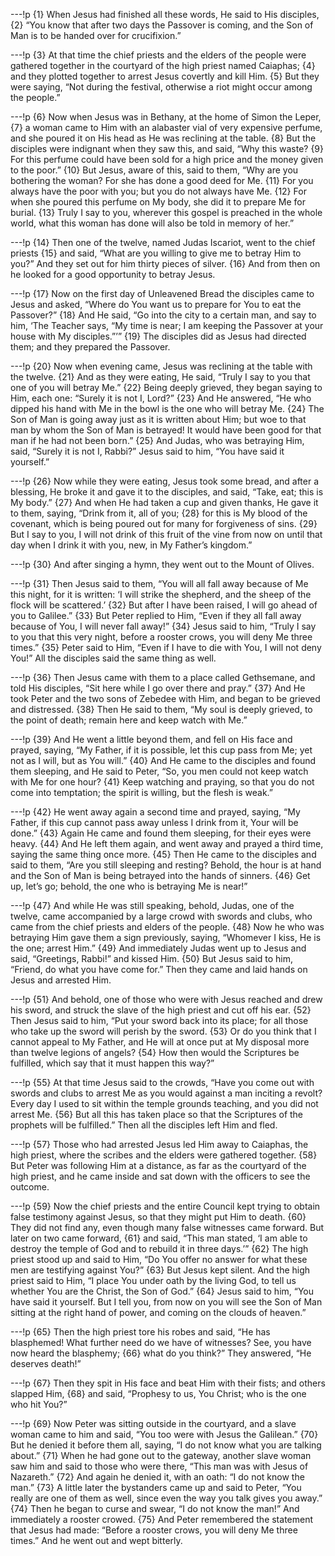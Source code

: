 ---!p
{1} When Jesus had finished all these words, He said to His disciples, {2} “You know that after two days the Passover is coming, and the Son of Man is to be handed over for crucifixion.”

---!p
{3} At that time the chief priests and the elders of the people were gathered together in the courtyard of the high priest named Caiaphas; {4} and they plotted together to arrest Jesus covertly and kill Him. {5} But they were saying, “Not during the festival, otherwise a riot might occur among the people.”

---!p
{6} Now when Jesus was in Bethany, at the home of Simon the Leper, {7} a woman came to Him with an alabaster vial of very expensive perfume, and she poured it on His head as He was reclining at the table. {8} But the disciples were indignant when they saw this, and said, “Why this waste? {9} For this perfume could have been sold for a high price and the money given to the poor.” {10} But Jesus, aware of this, said to them, “Why are you bothering the woman? For she has done a good deed for Me. {11} For you always have the poor with you; but you do not always have Me. {12} For when she poured this perfume on My body, she did it to prepare Me for burial. {13} Truly I say to you, wherever this gospel is preached in the whole world, what this woman has done will also be told in memory of her.”

---!p
{14} Then one of the twelve, named Judas Iscariot, went to the chief priests {15} and said, “What are you willing to give me to betray Him to you?” And they set out for him thirty pieces of silver. {16} And from then on he looked for a good opportunity to betray Jesus.

---!p
{17} Now on the first day of Unleavened Bread the disciples came to Jesus and asked, “Where do You want us to prepare for You to eat the Passover?” {18} And He said, “Go into the city to a certain man, and say to him, ‘The Teacher says, “My time is near; I am keeping the Passover at your house with My disciples.”’” {19} The disciples did as Jesus had directed them; and they prepared the Passover.

---!p
{20} Now when evening came, Jesus was reclining at the table with the twelve. {21} And as they were eating, He said, “Truly I say to you that one of you will betray Me.” {22} Being deeply grieved, they began saying to Him, each one: “Surely it is not I, Lord?” {23} And He answered, “He who dipped his hand with Me in the bowl is the one who will betray Me. {24} The Son of Man is going away just as it is written about Him; but woe to that man by whom the Son of Man is betrayed! It would have been good for that man if he had not been born.” {25} And Judas, who was betraying Him, said, “Surely it is not I, Rabbi?” Jesus said to him, “You have said it yourself.”

---!p
{26} Now while they were eating, Jesus took some bread, and after a blessing, He broke it and gave it to the disciples, and said, “Take, eat; this is My body.” {27} And when He had taken a cup and given thanks, He gave it to them, saying, “Drink from it, all of you; {28} for this is My blood of the covenant, which is being poured out for many for forgiveness of sins. {29} But I say to you, I will not drink of this fruit of the vine from now on until that day when I drink it with you, new, in My Father’s kingdom.”

---!p
{30} And after singing a hymn, they went out to the Mount of Olives.

---!p
{31} Then Jesus said to them, “You will all fall away because of Me this night, for it is written: ‘I will strike the shepherd, and the sheep of the flock will be scattered.’ {32} But after I have been raised, I will go ahead of you to Galilee.” {33} But Peter replied to Him, “Even if they all fall away because of You, I will never fall away!” {34} Jesus said to him, “Truly I say to you that this very night, before a rooster crows, you will deny Me three times.” {35} Peter said to Him, “Even if I have to die with You, I will not deny You!” All the disciples said the same thing as well.

---!p
{36} Then Jesus came with them to a place called Gethsemane, and told His disciples, “Sit here while I go over there and pray.” {37} And He took Peter and the two sons of Zebedee with Him, and began to be grieved and distressed. {38} Then He said to them, “My soul is deeply grieved, to the point of death; remain here and keep watch with Me.”

---!p
{39} And He went a little beyond them, and fell on His face and prayed, saying, “My Father, if it is possible, let this cup pass from Me; yet not as I will, but as You will.” {40} And He came to the disciples and found them sleeping, and He said to Peter, “So, you men could not keep watch with Me for one hour? {41} Keep watching and praying, so that you do not come into temptation; the spirit is willing, but the flesh is weak.”

---!p
{42} He went away again a second time and prayed, saying, “My Father, if this cup cannot pass away unless I drink from it, Your will be done.” {43} Again He came and found them sleeping, for their eyes were heavy. {44} And He left them again, and went away and prayed a third time, saying the same thing once more. {45} Then He came to the disciples and said to them, “Are you still sleeping and resting? Behold, the hour is at hand and the Son of Man is being betrayed into the hands of sinners. {46} Get up, let’s go; behold, the one who is betraying Me is near!”

---!p
{47} And while He was still speaking, behold, Judas, one of the twelve, came accompanied by a large crowd with swords and clubs, who came from the chief priests and elders of the people. {48} Now he who was betraying Him gave them a sign previously, saying, “Whomever I kiss, He is the one; arrest Him.” {49} And immediately Judas went up to Jesus and said, “Greetings, Rabbi!” and kissed Him. {50} But Jesus said to him, “Friend, do what you have come for.” Then they came and laid hands on Jesus and arrested Him.

---!p
{51} And behold, one of those who were with Jesus reached and drew his sword, and struck the slave of the high priest and cut off his ear. {52} Then Jesus said to him, “Put your sword back into its place; for all those who take up the sword will perish by the sword. {53} Or do you think that I cannot appeal to My Father, and He will at once put at My disposal more than twelve legions of angels? {54} How then would the Scriptures be fulfilled, which say that it must happen this way?”

---!p
{55} At that time Jesus said to the crowds, “Have you come out with swords and clubs to arrest Me as you would against a man inciting a revolt? Every day I used to sit within the temple grounds teaching, and you did not arrest Me. {56} But all this has taken place so that the Scriptures of the prophets will be fulfilled.” Then all the disciples left Him and fled.

---!p
{57} Those who had arrested Jesus led Him away to Caiaphas, the high priest, where the scribes and the elders were gathered together. {58} But Peter was following Him at a distance, as far as the courtyard of the high priest, and he came inside and sat down with the officers to see the outcome.

---!p
{59} Now the chief priests and the entire Council kept trying to obtain false testimony against Jesus, so that they might put Him to death. {60} They did not find any, even though many false witnesses came forward. But later on two came forward, {61} and said, “This man stated, ‘I am able to destroy the temple of God and to rebuild it in three days.’” {62} The high priest stood up and said to Him, “Do You offer no answer for what these men are testifying against You?” {63} But Jesus kept silent. And the high priest said to Him, “I place You under oath by the living God, to tell us whether You are the Christ, the Son of God.” {64} Jesus said to him, “You have said it yourself. But I tell you, from now on you will see the Son of Man sitting at the right hand of power, and coming on the clouds of heaven.”

---!p
{65} Then the high priest tore his robes and said, “He has blasphemed! What further need do we have of witnesses? See, you have now heard the blasphemy; {66} what do you think?” They answered, “He deserves death!”

---!p
{67} Then they spit in His face and beat Him with their fists; and others slapped Him, {68} and said, “Prophesy to us, You Christ; who is the one who hit You?”

---!p
{69} Now Peter was sitting outside in the courtyard, and a slave woman came to him and said, “You too were with Jesus the Galilean.” {70} But he denied it before them all, saying, “I do not know what you are talking about.” {71} When he had gone out to the gateway, another slave woman saw him and said to those who were there, “This man was with Jesus of Nazareth.” {72} And again he denied it, with an oath: “I do not know the man.” {73} A little later the bystanders came up and said to Peter, “You really are one of them as well, since even the way you talk gives you away.” {74} Then he began to curse and swear, “I do not know the man!” And immediately a rooster crowed. {75} And Peter remembered the statement that Jesus had made: “Before a rooster crows, you will deny Me three times.” And he went out and wept bitterly.